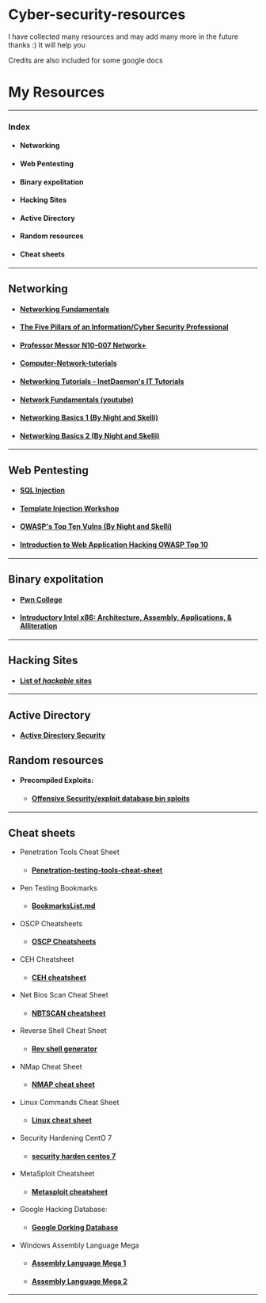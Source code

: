 # Cyber-security-resources
I have collected many resources and may add many more in the future thanks :)
It will help you 

Credits are also included for some google docs

# My Resources 
---
### Index

- #### Networking
- #### Web Pentesting
- #### Binary expolitation
- #### Hacking Sites
- #### Active Directory
- #### Random resources
- #### Cheat sheets
---

 ## Networking
- #### [Networking Fundamentals](https://www.netacad.com/courses/networking/networking-essential)
- #### [The Five Pillars of an Information/Cyber Security Professional](https://github.com/ED-209-MK7/5pillars/blob/master/5-Pillars.md "https://github.com/ED-209-MK7/5pillars/blob/master/5-Pillars.md")

- #### [Professor Messor N10-007 Network+](https://www.youtube.com/watch?v=6LzuIch-wQo&list=PLG49S3nxzAnmpdmX7RoTOyuNJQAb-r-gd "https://www.youtube.com/watch?v=6LzuIch-wQo&list=PLG49S3nxzAnmpdmX7RoTOyuNJQAb-r-gd")
- #### [Computer-Network-tutorials](https://www.geeksforgeeks.org/computer-network-tutorials/ "https://www.geeksforgeeks.org/computer-network-tutorials/")

- #### [Networking Tutorials - InetDaemon's IT Tutorials](https://www.inetdaemon.com/tutorials/networking/ "https://www.inetdaemon.com/tutorials/networking/")
- #### [Network Fundamentals (youtube)](https://www.youtube.com/playlist?list=PLDQaRcbiSnqF5U8ffMgZzS7fq1rHUI3Q8 "https://www.youtube.com/playlist?list=PLDQaRcbiSnqF5U8ffMgZzS7fq1rHUI3Q8")
- #### [Networking Basics 1 (By Night and Skelli)](https://docs.google.com/presentation/d/1jPbu3AQxx7IMalCrOkuRX7jh3PxukB8lrpzysqObWDw/edit#slide=id.p)
- #### [Networking Basics 2 (By Night and Skelli)](https://docs.google.com/presentation/d/1V1TstCSK8mh5NjoSUzcxXjZzzy-uHOUG6dKKnH6KzWc/edit#slide=id.p "https://docs.google.com/presentation/d/1V1TstCSK8mh5NjoSUzcxXjZzzy-uHOUG6dKKnH6KzWc/edit#slide=id.p")

---

## Web Pentesting
 - #### [SQL Injection](https://portswigger.net/web-security/sql-injection)
 - #### [Template Injection Workshop](https://gosecure.github.io/template-injection-workshop/#0 "https://gosecure.github.io/template-injection-workshop/#0")
 - #### [OWASP's Top Ten Vulns (By Night and Skelli)](https://docs.google.com/presentation/d/1Hnn9PSs7zvtQyEFfxTvlQLbDhc0Jr5KaQwp0gw3anXM/edit#slide=id.g708a6ee8a1_0_46)
 - #### [Introduction to Web Application Hacking OWASP Top 10](https://cybrotacademy.com/course/introduction-to-web-application-hacking-owasp-top-10/)

---

## Binary expolitation
- #### [Pwn College ](https://pwn.college/modules/intro "https://pwn.college/modules/intro")
- #### [Introductory Intel x86: Architecture, Assembly, Applications, & Alliteration](https://opensecuritytraining.info/IntroX86.html "https://opensecuritytraining.info/IntroX86.html")

---

## Hacking Sites
- #### [List of *hackable* sites](https://razvioverflow.github.io/starthacking)

---

## Active Directory	
- #### [Active Directory Security](https://adsecurity.org/)

## Random resources
- #### Precompiled Exploits: 
	- #### [Offensive Security/exploit database bin sploits](https://github.com/offensive-security/exploit-database-bin-sploits "https://github.com/offensive-security/exploit-database-bin-sploits") 

---
## Cheat sheets
- Penetration Tools Cheat Sheet
	- #### [Penetration-testing-tools-cheat-sheet](https://highon.coffee/blog/penetration-testing-tools-cheat-sheet/ "https://highon.coffee/blog/penetration-testing-tools-cheat-sheet/") 
- Pen Testing Bookmarks
	- #### [BookmarksList.md](https://github.com/kurobeats/pentest-bookmarks/blob/master/BookmarksList.md "https://github.com/kurobeats/pentest-bookmarks/blob/master/BookmarksList.md") 


- OSCP Cheatsheets 
	- #### [OSCP Cheatsheets](https://github.com/slyth11907/Cheatsheets "https://github.com/slyth11907/Cheatsheets") 
- CEH Cheatsheet 
	- #### [CEH cheatsheet](https://scadahacker.com/library/Documents/Cheat_Sheets/Hacking%20-%20CEH%20Cheat%20Sheet%20Exercises.pdf "https://scadahacker.com/library/Documents/Cheat_Sheets/Hacking%20-%20CEH%20Cheat%20Sheet%20Exercises.pdf") 
- Net Bios Scan Cheat Sheet 
	- #### [NBTSCAN cheatsheet](https://highon.coffee/blog/nbtscan-cheat-sheet/ "https://highon.coffee/blog/nbtscan-cheat-sheet/") 
- Reverse Shell Cheat Sheet 
	- #### [Rev shell generator](https://0day.exposed/reverseshell "https://0day.exposed/reverseshell") 
- NMap Cheat Sheet 
	- #### [NMAP cheat sheet](https://highon.coffee/blog/nmap-cheat-sheet/ "https://highon.coffee/blog/nmap-cheat-sheet/") 
- Linux Commands Cheat Sheet
	- #### [Linux cheat sheet](https://highon.coffee/blog/linux-commands-cheat-sheet/ "https://highon.coffee/blog/linux-commands-cheat-sheet/") 
- Security Hardening CentO 7 
	- #### [security harden centos 7](https://highon.coffee/blog/security-harden-centos-7/ "https://highon.coffee/blog/security-harden-centos-7/") 
- MetaSploit Cheatsheet 
	- #### [Metasploit cheatsheet](https://www.sans.org/security-resources/sec560/misc_tools_sheet_v1.pdf "https://www.sans.org/security-resources/sec560/misc_tools_sheet_v1.pdf") 
 - Google Hacking Database:
		
	-  #### [Google Dorking Database](https://www.exploit-db.com/google-hacking-database/ "https://www.exploit-db.com/google-hacking-database/") 
 
-  Windows Assembly Language Mega 
	- #### [Assembly Language Mega 1](http://www.securitytube.net/groups?operation=view&groupId=6 "http://www.securitytube.net/groups?operation=view&groupId=6") 
	- #### [Assembly Language Mega 2](http://www.securitytube.net/groups?operation=view&groupId=5 "http://www.securitytube.net/groups?operation=view&groupId=5")
---
